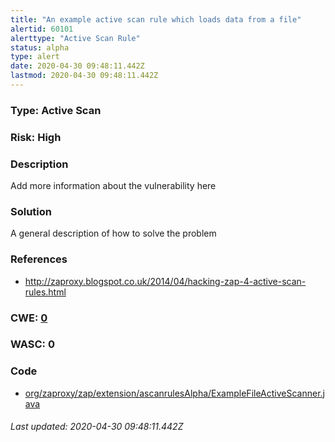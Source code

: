 ```yaml
---
title: "An example active scan rule which loads data from a file"
alertid: 60101
alerttype: "Active Scan Rule"
status: alpha
type: alert
date: 2020-04-30 09:48:11.442Z
lastmod: 2020-04-30 09:48:11.442Z
---
```

### Type: Active Scan

### Risk: High

### Description

Add more information about the vulnerability here

### Solution

A general description of how to solve the problem

### References

* http://zaproxy.blogspot.co.uk/2014/04/hacking-zap-4-active-scan-rules.html

### CWE: [0](https://cwe.mitre.org/data/definitions/0.html)

### WASC:  0

### Code

 * [org/zaproxy/zap/extension/ascanrulesAlpha/ExampleFileActiveScanner.java](https://github.com/zaproxy/zap-extensions/blob/master/addOns/ascanrulesAlpha/src/main/java/org/zaproxy/zap/extension/ascanrulesAlpha/ExampleFileActiveScanner.java)

###### Last updated: 2020-04-30 09:48:11.442Z
